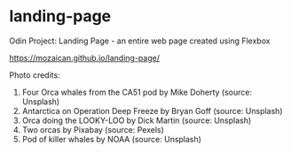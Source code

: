 # landing-page

Odin Project: Landing Page - an entire web page created using Flexbox 

https://mozaican.github.io/landing-page/

Photo credits:
1. Four Orca whales from the CA51 pod by Mike Doherty (source: Unsplash)
2. Antarctica on Operation Deep Freeze by Bryan Goff (source: Unsplash)
3. Orca doing the LOOKY-LOO by Dick Martin (source: Unsplash)
4. Two orcas by Pixabay (source: Pexels)
5. Pod of killer whales by NOAA (source: Unsplash)